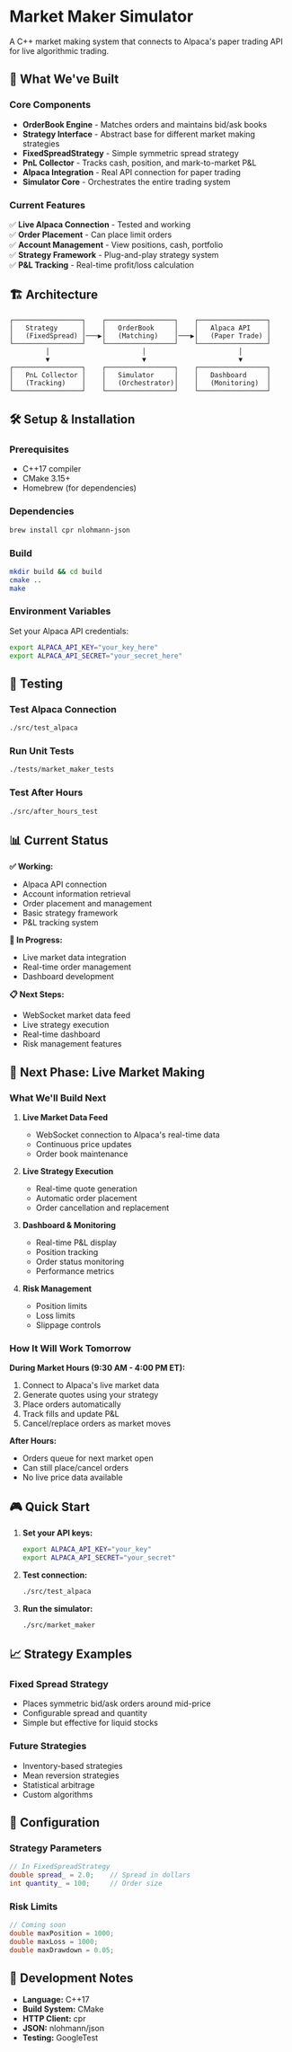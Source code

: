 # Market Maker Simulator

A C++ market making system that connects to Alpaca's paper trading API for live algorithmic trading.

## 🚀 What We've Built

### Core Components
- **OrderBook Engine** - Matches orders and maintains bid/ask books
- **Strategy Interface** - Abstract base for different market making strategies
- **FixedSpreadStrategy** - Simple symmetric spread strategy
- **PnL Collector** - Tracks cash, position, and mark-to-market P&L
- **Alpaca Integration** - Real API connection for paper trading
- **Simulator Core** - Orchestrates the entire trading system

### Current Features
✅ **Live Alpaca Connection** - Tested and working  
✅ **Order Placement** - Can place limit orders  
✅ **Account Management** - View positions, cash, portfolio  
✅ **Strategy Framework** - Plug-and-play strategy system  
✅ **P&L Tracking** - Real-time profit/loss calculation  

## 🏗️ Architecture

```
┌─────────────────┐    ┌─────────────────┐    ┌─────────────────┐
│   Strategy      │    │   OrderBook     │    │   Alpaca API    │
│   (FixedSpread) │───▶│   (Matching)    │───▶│   (Paper Trade) │
└─────────────────┘    └─────────────────┘    └─────────────────┘
         │                       │                       │
         ▼                       ▼                       ▼
┌─────────────────┐    ┌─────────────────┐    ┌─────────────────┐
│   PnL Collector │    │   Simulator     │    │   Dashboard     │
│   (Tracking)    │    │   (Orchestrator)│    │   (Monitoring)  │
└─────────────────┘    └─────────────────┘    └─────────────────┘
```

## 🛠️ Setup & Installation

### Prerequisites
- C++17 compiler
- CMake 3.15+
- Homebrew (for dependencies)

### Dependencies
```bash
brew install cpr nlohmann-json
```

### Build
```bash
mkdir build && cd build
cmake ..
make
```

### Environment Variables
Set your Alpaca API credentials:
```bash
export ALPACA_API_KEY="your_key_here"
export ALPACA_API_SECRET="your_secret_here"
```

## 🧪 Testing

### Test Alpaca Connection
```bash
./src/test_alpaca
```

### Run Unit Tests
```bash
./tests/market_maker_tests
```

### Test After Hours
```bash
./src/after_hours_test
```

## 📊 Current Status

**✅ Working:**
- Alpaca API connection
- Account information retrieval
- Order placement and management
- Basic strategy framework
- P&L tracking system

**🔄 In Progress:**
- Live market data integration
- Real-time order management
- Dashboard development

**📋 Next Steps:**
- WebSocket market data feed
- Live strategy execution
- Real-time dashboard
- Risk management features

## 🎯 Next Phase: Live Market Making

### What We'll Build Next

1. **Live Market Data Feed**
   - WebSocket connection to Alpaca's real-time data
   - Continuous price updates
   - Order book maintenance

2. **Live Strategy Execution**
   - Real-time quote generation
   - Automatic order placement
   - Order cancellation and replacement

3. **Dashboard & Monitoring**
   - Real-time P&L display
   - Position tracking
   - Order status monitoring
   - Performance metrics

4. **Risk Management**
   - Position limits
   - Loss limits
   - Slippage controls

### How It Will Work Tomorrow

**During Market Hours (9:30 AM - 4:00 PM ET):**
1. Connect to Alpaca's live market data
2. Generate quotes using your strategy
3. Place orders automatically
4. Track fills and update P&L
5. Cancel/replace orders as market moves

**After Hours:**
- Orders queue for next market open
- Can still place/cancel orders
- No live price data available

## 🎮 Quick Start

1. **Set your API keys:**
   ```bash
   export ALPACA_API_KEY="your_key"
   export ALPACA_API_SECRET="your_secret"
   ```

2. **Test connection:**
   ```bash
   ./src/test_alpaca
   ```

3. **Run the simulator:**
   ```bash
   ./src/market_maker
   ```

## 📈 Strategy Examples

### Fixed Spread Strategy
- Places symmetric bid/ask orders around mid-price
- Configurable spread and quantity
- Simple but effective for liquid stocks

### Future Strategies
- Inventory-based strategies
- Mean reversion strategies
- Statistical arbitrage
- Custom algorithms

## 🔧 Configuration

### Strategy Parameters
```cpp
// In FixedSpreadStrategy
double spread_ = 2.0;    // Spread in dollars
int quantity_ = 100;     // Order size
```

### Risk Limits
```cpp
// Coming soon
double maxPosition = 1000;
double maxLoss = 1000;
double maxDrawdown = 0.05;
```

## 📝 Development Notes

- **Language:** C++17
- **Build System:** CMake
- **HTTP Client:** cpr
- **JSON:** nlohmann/json
- **Testing:** GoogleTest
